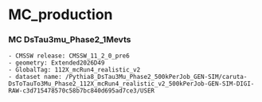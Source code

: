 # MC_production

### MC DsTau3mu_Phase2_1Mevts
	- CMSSW release: CMSSW_11_2_0_pre6
	- geometry: Extended2026D49
	- GlobalTag: 112X_mcRun4_realistic_v2
	- dataset name: /Pythia8_DsTau3Mu_Phase2_500kPerJob_GEN-SIM/caruta-DsToTauTo3Mu_Phase2_112X_mcRun4_realistic_v2_500kPerJob-GEN-SIM-DIGI-RAW-c3d715478570c58b7bc840d695ad7ce3/USER
